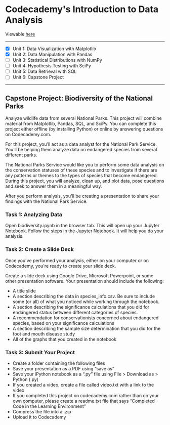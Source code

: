# Codecademy's Introduction to Data Analysis

Viewable [here](https://mybinder.org/v2/gh/strongdan/intro-data-analysis-codecademy/master)

---
- [X] Unit 1: Data Visualization with Matplotlib
- [X] Unit 2: Data Manipulation with Pandas
- [ ] Unit 3: Statistical Distributions with NumPy
- [ ] Unit 4: Hypothesis Testing with SciPy
- [ ] Unit 5: Data Retrieval with SQL
- [ ] Unit 6: Capstone Project
---

## Capstone Project: Biodiversity of the National Parks

Analyze wildlife data from several National Parks. This project will combine material from Matplotlib, Pandas, SQL, and SciPy. You can complete this project either offline (by installing Python) or online by answering questions on Codecademy.com.

For this project, you’ll act as a data analyst for the National Park Service. You’ll be helping them analyze data on endangered species from several different parks.

The National Parks Service would like you to perform some data analysis on the conservation statuses of these species and to investigate if there are any patterns or themes to the types of species that become endangered. During this project, you will analyze, clean up, and plot data, pose questions and seek to answer them in a meaningful way.

After you perform analysis, you'll be creating a presentation to share your findings with the National Park Service.

### Task 1: Analyzing Data

Open biodiversity.ipynb in the browser tab. This will open up your Jupyter Notebook. Follow the steps in the Jupyter Notebook. It will help you do your analysis.

### Task 2: Create a Slide Deck

Once you've performed your analysis, either on your computer or on Codecademy, you're ready to create your slide deck.

Create a slide deck using Google Drive, Microsoft Powerpoint, or some other presentation software. Your presentation should include the following:

* A title slide
* A section describing the data in species_info.csv. Be sure to include some (or all) of what you noticed while working through the notebook.
* A section describing the significance calculations that you did for endangered status between different categories of species.
* A recommendation for conservationists concerned about endangered species, based on your significance calculations
* A section describing the sample size determination that you did for the foot and mouth disease study
* All of the graphs that you created in the notebook

### Task 3: Submit Your Project

* Create a folder containing the following files
* Save your presentation as a PDF using “save as”
* Save your iPython notebook as a “.py” file using File > Download as > Python (.py)
* If you created a video, create a file called video.txt with a link to the video
* If you completed this project on codecademy.com rather than on your own computer, please create a readme.txt file that says “Completed Code in the Learning Environment”
* Compress the file into a .zip
* Upload it to Codecademy
